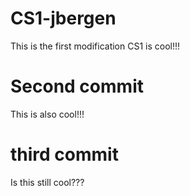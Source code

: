 # CS1-jbergen
This is the first modification
CS1 is cool!!!

# Second commit
This is also cool!!!

# third commit
Is this still cool???